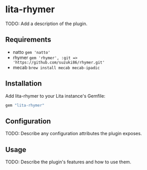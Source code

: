 # lita-rhymer

TODO: Add a description of the plugin.

## Requirements
- natto `gem 'natto'`
- rhymer `gem 'rhymer', :git => 'https://github.com/suzuki86/rhymer.git'`
- mecab `brew install mecab mecab-ipadic`

## Installation

Add lita-rhymer to your Lita instance's Gemfile:

``` ruby
gem "lita-rhymer"
```

## Configuration

TODO: Describe any configuration attributes the plugin exposes.

## Usage

TODO: Describe the plugin's features and how to use them.
